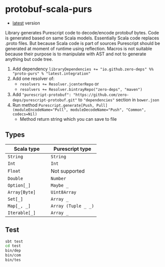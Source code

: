 # protobuf-scala-purs

* [latest](https://bintray.com/zero-deps/maven/proto-purs/_latestVersion) version

Library generates Purescript code to decode/encode protobuf bytes. Code is generated based on same Scala models. Essentially Scala code replaces .proto files. But because Scala code is part of sources Purescript should be generated at moment of runtime using reflection. Macros is not suitable because their purpose is to manipulate with AST and not to generate anything but code tree.

1. Add dependency `libraryDependencies += "io.github.zero-deps" %% "proto-purs" % "latest.integration"`
1. Add one resolver of:
    * `resolvers += Resolver.jcenterRepo` or 
    * `resolvers += Resolver.bintrayRepo("zero-deps", "maven")`
1. Add `"purescript-protobuf": "https://github.com/zero-deps/purescript-protobuf.git"` to `"dependencies"` section in `bower.json`
1. Run method `Purescript.generate[Push, Pull](moduleEncodeName="Pull", moduleDecodeName="Push", "Common", codecs=Nil)`
    * Method return string which you can save to file

## Types

Scala type        | Purescript type
----------------- | ---------------
`String         ` | `String`
`Int            ` | `Int`
`Float`           | Not supported
`Double         ` | `Number`
`Option[_] `      | `Maybe _`
`Array[Byte]    ` | `Uint8Array`
`Set[_]    `      | `Array _`
`Map[_, _]      ` | `Array (Tuple _ _)`
`Iterable[_]    ` | `Array _`

## Test

```bash
sbt test
cd test
bin/dep
bin/com
bin/tes
```